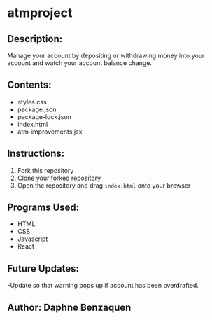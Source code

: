 # atmproject
## Description:
Manage your account by depositing or withdrawing money into your account and watch your account balance change.

## Contents:
- styles.css
- package.json
- package-lock.json
- index.html
- atm-improvements.jsx

## Instructions:
1. Fork this repository
2. Clone your forked repository
3. Open the repository and drag `index.html` onto your browser 

## Programs Used:
- HTML
- CSS
- Javascript
- React


## Future Updates:
-Update so that warning pops up if account has been overdrafted.

## Author: Daphne Benzaquen
